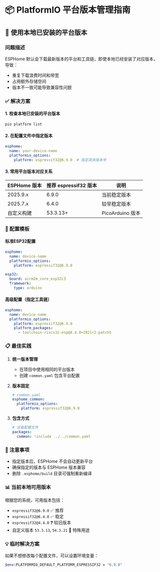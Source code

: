 # 📦 PlatformIO 平台版本管理指南

## 🎯 使用本地已安装的平台版本

### 问题描述
ESPHome 默认会下载最新版本的平台和工具链，即使本地已经安装了对应版本，导致：
- 重复下载浪费时间和带宽
- 占用额外存储空间
- 版本不一致可能导致兼容性问题

### ✅ 解决方案

#### 1. **检查本地已安装的平台版本**
```bash
pio platform list
```

#### 2. **在配置文件中指定版本**
```yaml
esphome:
  name: your-device-name
  platformio_options:
    platform: espressif32@6.9.0  # 指定具体版本号
```

#### 3. **常用平台版本对应关系**
| ESPHome 版本 | 推荐 espressif32 版本 | 说明 |
|-------------|---------------------|------|
| 2025.9.x | 6.9.0 | 当前稳定版本 |
| 2025.7.x | 6.4.0 | 较早稳定版本 |
| 自定义构建 | 53.3.13+ | PicoArduino 版本 |

### 🔧 配置模板

#### 标准ESP32配置
```yaml
esphome:
  name: device-name
  platformio_options:
    platform: espressif32@6.9.0
    
esp32:
  board: airm2m_core_esp32c3
  framework:
    type: arduino
```

#### 高级配置（指定工具链）
```yaml
esphome:
  name: device-name
  platformio_options:
    platform: espressif32@6.9.0
    platform_packages:
      - toolchain-riscv32-esp@8.4.0+2021r2-patch5
```

### 📋 最佳实践

1. **统一版本管理**
   - 在项目中使用相同的平台版本
   - 创建 `common.yaml` 包含平台配置

2. **版本固定**
   ```yaml
   # common.yaml
   esphome_common:
     platformio_options:
       platform: espressif32@6.9.0
   ```

3. **包含方式**
   ```yaml
   # 设备配置文件
   packages:
     common: !include ../../common.yaml
   ```

### 🚨 注意事项

- 指定版本后，ESPHome 不会自动更新平台
- 确保指定的版本与 ESPHome 版本兼容
- 删除 `.esphome/build` 目录可强制重新编译

### 📊 当前本地可用版本
根据您的系统，可用版本包括：
- `espressif32@6.9.0` ✅ 推荐
- `espressif32@6.4.0` ✅ 稳定
- `espressif32@4.4.0` ❓ 较旧版本
- 自定义版本 `53.3.13`, `54.3.21` 🔧 特殊用途

### 💡 临时解决方案
如果不想修改每个配置文件，可以设置环境变量：
```bash
$env:PLATFORMIO_DEFAULT_PLATFORM_ESPRESSIF32 = "6.9.0"
```